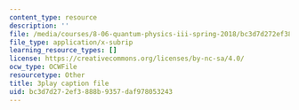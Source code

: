 ```yaml
---
content_type: resource
description: ''
file: /media/courses/8-06-quantum-physics-iii-spring-2018/bc3d7d272ef3888b9357daf978053243_R6RePgr4oBo.srt
file_type: application/x-subrip
learning_resource_types: []
license: https://creativecommons.org/licenses/by-nc-sa/4.0/
ocw_type: OCWFile
resourcetype: Other
title: 3play caption file
uid: bc3d7d27-2ef3-888b-9357-daf978053243
---
```

